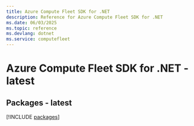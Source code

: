 ```yaml
---
title: Azure Compute Fleet SDK for .NET
description: Reference for Azure Compute Fleet SDK for .NET
ms.date: 06/03/2025
ms.topic: reference
ms.devlang: dotnet
ms.service: computefleet
---
```

# Azure Compute Fleet SDK for .NET - latest
## Packages - latest
[!INCLUDE [packages](compute-fleet-index.md)]
